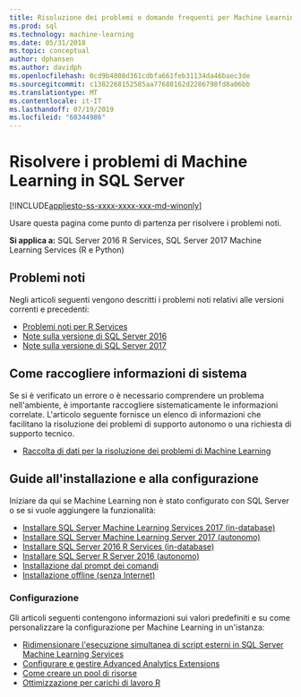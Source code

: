 ```yaml
---
title: Risoluzione dei problemi e domande frequenti per Machine Learning
ms.prod: sql
ms.technology: machine-learning
ms.date: 05/31/2018
ms.topic: conceptual
author: dphansen
ms.author: davidph
ms.openlocfilehash: 0cd9b4808d361cdbfa661feb31134da46baec3de
ms.sourcegitcommit: c1382268152585aa77688162d2286798fd8a06bb
ms.translationtype: MT
ms.contentlocale: it-IT
ms.lasthandoff: 07/19/2019
ms.locfileid: "68344986"
---
```

# <a name="troubleshoot-machine-learning-in-sql-server"></a>Risolvere i problemi di Machine Learning in SQL Server
[!INCLUDE[appliesto-ss-xxxx-xxxx-xxx-md-winonly](../includes/appliesto-ss-xxxx-xxxx-xxx-md-winonly.md)]

Usare questa pagina come punto di partenza per risolvere i problemi noti.

**Si applica a:** SQL Server 2016 R Services, SQL Server 2017 Machine Learning Services (R e Python)

## <a name="known-issues"></a>Problemi noti

Negli articoli seguenti vengono descritti i problemi noti relativi alle versioni correnti e precedenti:

+ [Problemi noti per R Services](../advanced-analytics/known-issues-for-sql-server-machine-learning-services.md)
+ [Note sulla versione di SQL Server 2016](../sql-server/sql-server-2016-release-notes.md)
+ [Note sulla versione di SQL Server 2017](../sql-server/sql-server-2017-release-notes.md)

## <a name="how-to-gather-system-information"></a>Come raccogliere informazioni di sistema

Se si è verificato un errore o è necessario comprendere un problema nell'ambiente, è importante raccogliere sistematicamente le informazioni correlate. L'articolo seguente fornisce un elenco di informazioni che facilitano la risoluzione dei problemi di supporto autonomo o una richiesta di supporto tecnico.

+ [Raccolta di dati per la risoluzione dei problemi di Machine Learning](data-collection-ml-troubleshooting-process.md)

## <a name="setup-and-configuration-guides"></a>Guide all'installazione e alla configurazione

Iniziare da qui se Machine Learning non è stato configurato con SQL Server o se si vuole aggiungere la funzionalità:

+ [Installare SQL Server Machine Learning Services 2017 (in-database)](install/sql-machine-learning-services-windows-install.md)
+ [Installare SQL Server Machine Learning Server 2017 (autonomo)](install/sql-machine-learning-standalone-windows-install.md)
+ [Installare SQL Server 2016 R Services (in-database)](install/sql-r-services-windows-install.md)
+ [Installare SQL Server R Server 2016 (autonomo)](install/sql-r-standalone-windows-install.md)
+ [Installazione dal prompt dei comandi](install/sql-ml-component-commandline-install.md)
+ [Installazione offline (senza Internet)](install/sql-ml-component-install-without-internet-access.md)

### <a name="configuration"></a>Configurazione

Gli articoli seguenti contengono informazioni sui valori predefiniti e su come personalizzare la configurazione per Machine Learning in un'istanza:

+ [Ridimensionare l'esecuzione simultanea di script esterni in SQL Server Machine Learning Services](administration/modify-user-account-pool.md)   
+ [Configurare e gestire Advanced Analytics Extensions](r/configure-and-manage-advanced-analytics-extensions.md)  
+ [Come creare un pool di risorse](r/how-to-create-a-resource-pool-for-r.md)
+ [Ottimizzazione per carichi di lavoro R](r/operationalizing-your-r-code.md)
